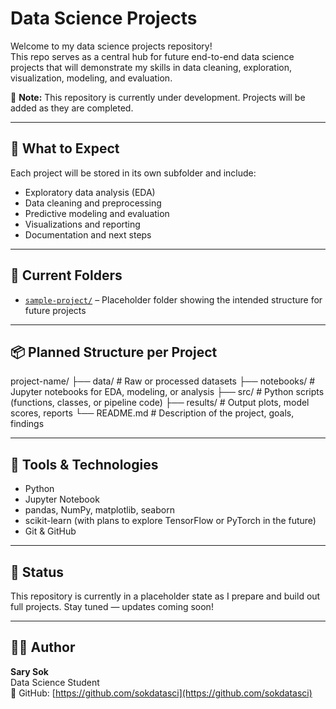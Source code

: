 # Data Science Projects

Welcome to my data science projects repository!  
This repo serves as a central hub for future end-to-end data science projects that will demonstrate my skills in data cleaning, exploration, visualization, modeling, and evaluation.

🚧 **Note:** This repository is currently under development. Projects will be added as they are completed.

---

## 🧠 What to Expect

Each project will be stored in its own subfolder and include:

- Exploratory data analysis (EDA)
- Data cleaning and preprocessing
- Predictive modeling and evaluation
- Visualizations and reporting
- Documentation and next steps

---

## 📁 Current Folders

- [`sample-project/`](sample-project/) – Placeholder folder showing the intended structure for future projects

---

## 📦 Planned Structure per Project

project-name/
├── data/         # Raw or processed datasets
├── notebooks/    # Jupyter notebooks for EDA, modeling, or analysis
├── src/          # Python scripts (functions, classes, or pipeline code)
├── results/      # Output plots, model scores, reports
└── README.md     # Description of the project, goals, findings

---

## 🔧 Tools & Technologies

- Python
- Jupyter Notebook
- pandas, NumPy, matplotlib, seaborn
- scikit-learn (with plans to explore TensorFlow or PyTorch in the future)
- Git & GitHub

---

## 📌 Status

This repository is currently in a placeholder state as I prepare and build out full projects. Stay tuned — updates coming soon!

---

## 🙋‍♂️ Author

**Sary Sok**  
Data Science Student  
📍 GitHub: [https://github.com/sokdatasci](https://github.com/sokdatasci)
